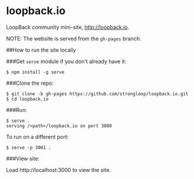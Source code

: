 loopback.io
===========

LoopBack community mini-site, http://loopback.io.

NOTE: The website is served from the `gh-pages` branch.

##How to run the site locally

###Get `serve` module if you don't already have it:

   ```$ npm install -g serve```

###Clone the repo:

```
$ git clone -b gh-pages https://github.com/strongloop/loopback.io.git 
$ cd loopback.io
```

###Run:

```
$ serve .
serving /<path>/loopback.io on port 3000
```

To run on a different port:

```
$ serve -p 3001 .
```

###View site:

Load http://localhost:3000 to view the site.
